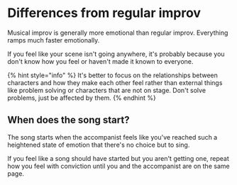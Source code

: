 # Differences from regular improv

Musical improv is generally more emotional than regular improv. Everything ramps much faster emotionally.

If you feel like your scene isn't going anywhere, it's probably because you don't know how you feel or haven't made it known to everyone.

{% hint style="info" %}
It's better to focus on the relationships between characters and how they make each other feel rather than external things like problem solving or characters that are not on stage. Don't solve problems, just be affected by them.
{% endhint %}

## When does the song start?

The song starts when the accompanist feels like you've reached such a heightened state of emotion that there's no choice but to sing.

If you feel like a song should have started but you aren't getting one, repeat how you feel with conviction until you and the accompanist are on the same page.

